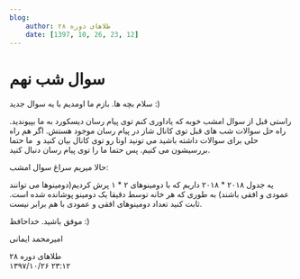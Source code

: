 ```yaml
---
blog:
    author: طلاهای دوره ۲۸
    date: [1397, 10, 26, 23, 12]
---
```

# سوال شب نهم

<div class="cnt">
<p>سلام بچه ها. بازم ما اومدیم با یه سوال جدید :)</p>
<p>راستی قبل از سوال امشب خوبه که یاداوری کنم توی پیام رسان دیسکورد به ما بپیوندید. راه حل سوالات شب های قبل توی کانال شاز در پیام رسان موجود هستش. اگر هم راه حلی برای سوالات داشته باشید می تونید اونا رو توی کانال بیان کنید و  ما حتما بررسیشون می کنیم. پس حتما ما را توی پیام رسان دنبال کنید.</p>
<p>حالا میریم سراغ سوال امشب:</p>
<p>یه جدول ۲۰۱۸ * ۲۰۱۸ داریم که با دومینوهای ۲ * ۱ پرش کردیم(دومینوها می توانند عمودی و افقی باشند) به طوری که هر خانه توسط دقیقا یک دومینو پوشانده شده است. ثابت کنید تعداد دومینوهای افقی و عمودی با هم برابر نیست.</p>
<p>موفق باشید. خداحافظ :)</p>

<p>امیرمحمد ایمانی</p>
</div>

<div class="blog-info">
    <div class="blog-author">طلاهای دوره ۲۸</div>
    <div class="blog-date">۱۳۹۷/۱۰/۲۶ ۲۳:۱۲</div>
</div>

